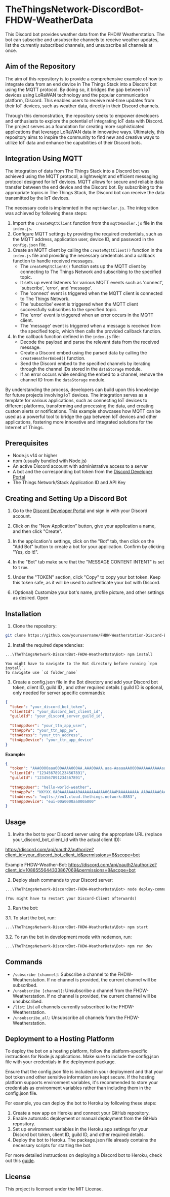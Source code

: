 # TheThingsNetwork-DiscordBot-FHDW-WeatherData

This Discord bot provides weather data from the FHDW Weatherstation. The bot can subscribe and unsubscribe channels to receive weather updates, list the currently subscribed channels, and unsubscribe all channels at once.

## Aim of the Repository

The aim of this repository is to provide a comprehensive example of how to integrate data from an end device in The Things Stack into a Discord bot using the MQTT protocol. By doing so, it bridges the gap between IoT devices using LoRaWAN technology and the popular communication platform, Discord. This enables users to receive real-time updates from their IoT devices, such as weather data, directly in their Discord channels.

Through this demonstration, the repository seeks to empower developers and enthusiasts to explore the potential of integrating IoT data with Discord. The project serves as a foundation for creating more sophisticated applications that leverage LoRaWAN data in innovative ways. Ultimately, this repository aims to inspire the community to find new and creative ways to utilize IoT data and enhance the capabilities of their Discord bots.

## Integration Using MQTT

The integration of data from The Things Stack into a Discord bot was achieved using the MQTT protocol, a lightweight and efficient messaging protocol designed for IoT devices. MQTT allows for secure and reliable data transfer between the end device and the Discord bot. By subscribing to the appropriate topics in The Things Stack, the Discord bot can receive the data transmitted by the IoT devices.

The necessary code is implemnted in the `mqttHandler.js`. The integration was achieved by following these steps:

1. Import the `createMqttClient` function from the `mqttHandler.js` file in the `index.js`.
2. Configure MQTT settings by providing the required credentials, such as the MQTT address, application user, device ID, and password in the `config.json` file.
3. Create an MQTT client by calling the `createMqttClient()` function in the `index.js` file and providing the necessary credentials and a callback function to handle received messages.
   - The `createMqttClient()` function sets up the MQTT client by connecting to The Things Network and subscribing to the specified topic.
   - It sets up event listeners for various MQTT events such as 'connect', 'subscribe', 'error', and 'message'.
   - The 'connect' event is triggered when the MQTT client is connected to The Things Network.
   - The 'subscribe' event is triggered when the MQTT client successfully subscribes to the specified topic.
   - The 'error' event is triggered when an error occurs in the MQTT client.
   - The 'message' event is triggered when a message is received from the specified topic, which then calls the provided callback function.
4. In the callback function defined in the `index.js` file:
   - Decode the payload and parse the relevant data from the received message.
   - Create a Discord embed using the parsed data by calling the `createWeatherEmbed()` function.
   - Send the Discord embed to the specified channels by iterating through the channel IDs stored in the `dataStorage` module.
   - If an error occurs while sending the embed to a channel, remove the channel ID from the `dataStorage` module.

By understanding the process, developers can build upon this knowledge for future projects involving IoT devices. The integration serves as a template for various applications, such as connecting IoT devices to different platforms, transforming and processing the data, and creating custom alerts or notifications. This example showcases how MQTT can be used as a powerful tool to bridge the gap between IoT devices and other applications, fostering more innovative and integrated solutions for the Internet of Things.

## Prerequisites

- Node.js v14 or higher
- npm (usually bundled with Node.js)
- An active Discord account with administrative access to a server
- A bot and the corresponding bot token from the [Discord Developer Portal](https://discord.com/developers/applications)
- The Things Network/Stack Application ID and API Key

## Creating and Setting Up a Discord Bot

1. Go to the [Discord Developer Portal](https://discord.com/developers/applications) and sign in with your Discord account.

2. Click on the "New Application" button, give your application a name, and then click "Create".

3. In the application's settings, click on the "Bot" tab, then click on the "Add Bot" button to create a bot for your application. Confirm by clicking "Yes, do it!".

4. In the "Bot" tab make sure that the "MESSAGE CONTENT INTENT" is set to `true`.

5. Under the "TOKEN" section, click "Copy" to copy your bot token. Keep this token safe, as it will be used to authenticate your bot with Discord.

6. (Optional) Customize your bot's name, profile picture, and other settings as desired.
Open


## Installation

1. Clone the repository:

```bash
git clone https://github.com/yourusername/FHDW-Weatherstation-Discord-Bot.git
```

2. Install the required dependencies:

```bash
...\TheThingsNetwork-DiscordBot-FHDW-WeatherData\Bot> npm install
```
    You might have to navigate to the Bot directory before running `npm install`.
    To navigate use `cd folder_name`

3. Create a config.json file in the Bot directory and add your Discord bot token, client ID, guild ID , and other required details ( guild ID is optional, only needed for server specific commands):

```json
{
  "token": "your_discord_bot_token",
  "clientId": "your_discord_bot_client_id",
  "guildId": "your_discord_server_guild_id",
  
  "ttnAppUser": "your_ttn_app_user",
  "ttnAppPw": "your_ttn_app_pw",
  "ttnAdress": "your_ttn_address",
  "ttnAppDevice": "your_ttn_app_device"
}
```
**Example:**
```json
{
  "token": "AAA0000aaa000AAAA000AA.AAA00AAA.aaa-AaaaaAA0000AAAAAAAAAAaaaAAAA00AAAAAA",
  "clientId": "1234567891234567891",
  "guildId": "1234567891234567891",
  
  "ttnAppUser": "hello-world-weather",
  "ttnAppPw": "NXYXX.0A0AAAAAAAA0AAAAAAA4AAA00AAAMAAAAAAAAA.AA0AAAAA0AAAAAAAAAAAAAAAAAAAAAAAAAAAAAAAAAAAAAAAAA",
  "ttnAdress": "mqtts://eu1.cloud.thethings.network:8883",
  "ttnAppDevice": "eui-00a0000aa000a000"
}
```


## Usage


1. Invite the bot to your Discord server using the appropriate URL (replace your_discord_bot_client_id with the actual client ID):

https://discord.com/api/oauth2/authorize?client_id=your_discord_bot_client_id&permissions=8&scope=bot

Example FHDW-Weather-Bot:
https://discord.com/api/oauth2/authorize?client_id=1088555644333867069&permissions=8&scope=bot

2. Deploy slash commands to your Discord server:

```bash
...\TheThingsNetwork-DiscordBot-FHDW-WeatherData\Bot> node deploy-commands.js
```
    (You might have to restart your Discord-Client afterwards)

3. Run the bot:

3.1. To start the bot, run:

```bash
...\TheThingsNetwork-DiscordBot-FHDW-WeatherData\Bot> npm start
```

3.2. To run the bot in development mode with nodemon, run:

```bash
...\TheThingsNetwork-DiscordBot-FHDW-WeatherData\Bot> npm run dev
```

## Commands

- `/subscribe [channel]`: Subscribe a channel to the FHDW-Weatherstation. If no channel is provided, the current channel will be subscribed.
- `/unsubscribe [channel]`: Unsubscribe a channel from the FHDW-Weatherstation. If no channel is provided, the current channel will be unsubscribed.
- `/list`: List all channels currently subscribed to the FHDW-Weatherstation.
- `/unsubscribe_all`: Unsubscribe all channels from the FHDW-Weatherstation.


## Deployment to a Hosting Platform

To deploy the bot on a hosting platform, follow the platform-specific instructions for Node.js applications. Make sure to include the config.json file with your credentials in the deployment package.

Ensure that the config.json file is included in your deployment and that your bot token and other sensitive information are kept secure.
If the hosting platform supports environment variables, it's recommended to store your credentials as environment variables rather than including them in the config.json file. 

For example, you can deploy the bot to Heroku by following these steps:

1. Create a new app on Heroku and connect your GitHub repository.
2. Enable automatic deployment or manual deployment from the GitHub repository.
3. Set up environment variables in the Heroku app settings for your Discord bot token, client ID, guild ID, and other required details.
4. Deploy the bot to Heroku. The package.json file already contains the necessary scripts for starting the bot.

For more detailed instructions on deploying a Discord bot to Heroku, check out this [guide](https://devcenter.heroku.com/articles/deploying-nodejs).

## License

This project is licensed under the MIT License.

